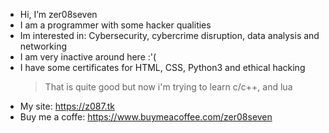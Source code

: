 - Hi, I’m zer08seven
- I am a programmer with some hacker qualities
- Im interested in: Cybersecurity, cybercrime disruption, data analysis and networking
- I am very inactive around here :'(
- I have some certificates for HTML, CSS, Python3 and ethical hacking
    >That is quite good but now i'm trying to learn c/c++, and lua
- My site: https://z087.tk
- Buy me a coffe: https://www.buymeacoffee.com/zer08seven
